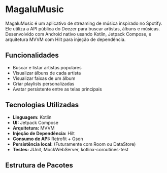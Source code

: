 # MagaluMusic

MagaluMusic é um aplicativo de streaming de música inspirado no Spotify. Ele utiliza a API pública do Deezer para buscar artistas, álbuns e músicas. Desenvolvido com Android nativo usando Kotlin, Jetpack Compose, e arquitetura MVVM com Hilt para injeção de dependência.

## Funcionalidades

-  Buscar e listar artistas populares
-  Visualizar álbuns de cada artista
-  Visualizar faixas de um álbum
-  Criar playlists personalizadas
-  Avatar persistente entre as telas principais

## Tecnologias Utilizadas

- **Linguagem:** Kotlin
- **UI:** Jetpack Compose
- **Arquitetura:** MVVM
- **Injeção de Dependência:** Hilt
- **Consumo de API:** Retrofit + Gson
- **Persistência local:** (Futuramente com Room ou DataStore)
- **Testes:** JUnit, MockWebServer, kotlinx-coroutines-test

## Estrutura de Pacotes
